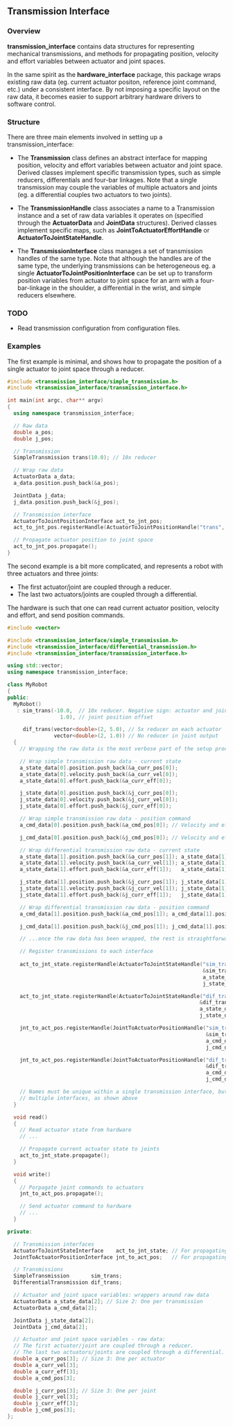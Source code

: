 ## Transmission Interface ##

### Overview ###

**transmission_interface** contains data structures for representing mechanical transmissions, and methods for
propagating position, velocity and effort variables between actuator and joint spaces.

In the same spirit as the **hardware_interface** package, this package wraps existing raw data (eg. current actuator
positon, reference joint command, etc.) under a consistent interface. By not imposing a specific layout on the raw data,
it becomes easier to support arbitrary hardware drivers to software control.

### Structure ###

There are three main elements involved in setting up a transmission_interface:
  - The **Transmission** class defines an abstract interface for mapping
  position, velocity and effort variables between actuator and joint space.
  Derived classes implement specific transmission types, such as
  simple reducers, differentials and four-bar linkages.
  Note that a single transmission may couple the variables of multiple actuators and joints (eg. a differential couples
  two actuators to two joints).

  - The **TransmissionHandle** class associates a name to a
  Transmission instance and a set of raw data variables
  it operates on (specified through the **ActuatorData** and
  **JointData** structures).
  Derived classes implement specific maps, such as
  **JointToActuatorEffortHandle** or
  **ActuatorToJointStateHandle**.

  - The **TransmissionInterface<HandleType>** class manages
  a set of transmission handles of the same type.
  Note that although the handles are of the same type, the underlying transmissions can be heterogeneous
  eg. a single **ActuatorToJointPositionInterface** can be
  set up to transform position variables from actuator to joint space for an arm with a four-bar-linkage in the
  shoulder, a differential in the wrist, and simple reducers elsewhere.

### TODO ###

- Read transmission configuration from configuration files.

### Examples ###
The first example is minimal, and shows how to propagate the position of a single actuator to joint space through
a reducer.

```c++
#include <transmission_interface/simple_transmission.h>
#include <transmission_interface/transmission_interface.h>

int main(int argc, char** argv)
{
  using namespace transmission_interface;

  // Raw data
  double a_pos;
  double j_pos;

  // Transmission
  SimpleTransmission trans(10.0); // 10x reducer

  // Wrap raw data
  ActuatorData a_data;
  a_data.position.push_back(&a_pos);

  JointData j_data;
  j_data.position.push_back(&j_pos);

  // Transmission interface
  ActuatorToJointPositionInterface act_to_jnt_pos;
  act_to_jnt_pos.registerHandle(ActuatorToJointPositionHandle("trans", &trans, a_data, j_data));

  // Propagate actuator position to joint space
  act_to_jnt_pos.propagate();
}
```

The second example is a bit more complicated, and represents a robot with three actuators and three joints:
  - The first actuator/joint are coupled through a reducer.
  - The last two actuators/joints are coupled through a differential.

The hardware is such that one can read current actuator position, velocity and effort, and send position commands.

```c++
#include <vector>

#include <transmission_interface/simple_transmission.h>
#include <transmission_interface/differential_transmission.h>
#include <transmission_interface/transmission_interface.h>

using std::vector;
using namespace transmission_interface;

class MyRobot
{
public:
  MyRobot()
   : sim_trans(-10.0,  // 10x reducer. Negative sign: actuator and joint spin in opposite directions
                 1.0), // joint position offset

     dif_trans(vector<double>(2, 5.0), // 5x reducer on each actuator
               vector<double>(2, 1.0)) // No reducer in joint output
  {
    // Wrapping the raw data is the most verbose part of the setup process... //////////////////////////////////////////

    // Wrap simple transmission raw data - current state
    a_state_data[0].position.push_back(&a_curr_pos[0]);
    a_state_data[0].velocity.push_back(&a_curr_vel[0]);
    a_state_data[0].effort.push_back(&a_curr_eff[0]);

    j_state_data[0].position.push_back(&j_curr_pos[0]);
    j_state_data[0].velocity.push_back(&j_curr_vel[0]);
    j_state_data[0].effort.push_back(&j_curr_eff[0]);

    // Wrap simple transmission raw data - position command
    a_cmd_data[0].position.push_back(&a_cmd_pos[0]); // Velocity and effort vectors are unused

    j_cmd_data[0].position.push_back(&j_cmd_pos[0]); // Velocity and effort vectors are unused

    // Wrap differential transmission raw data - current state
    a_state_data[1].position.push_back(&a_curr_pos[1]); a_state_data[1].position.push_back(&a_curr_pos[2]);
    a_state_data[1].velocity.push_back(&a_curr_vel[1]); a_state_data[1].velocity.push_back(&a_curr_vel[2]);
    a_state_data[1].effort.push_back(&a_curr_eff[1]);   a_state_data[1].effort.push_back(&a_curr_eff[2]);

    j_state_data[1].position.push_back(&j_curr_pos[1]); j_state_data[1].position.push_back(&j_curr_pos[2]);
    j_state_data[1].velocity.push_back(&j_curr_vel[1]); j_state_data[1].velocity.push_back(&j_curr_vel[2]);
    j_state_data[1].effort.push_back(&j_curr_eff[1]);   j_state_data[1].effort.push_back(&j_curr_eff[2]);

    // Wrap differential transmission raw data - position command
    a_cmd_data[1].position.push_back(&a_cmd_pos[1]); a_cmd_data[1].position.push_back(&a_cmd_pos[2]);

    j_cmd_data[1].position.push_back(&j_cmd_pos[1]); j_cmd_data[1].position.push_back(&j_cmd_pos[2]);

    // ...once the raw data has been wrapped, the rest is straightforward //////////////////////////////////////////////

    // Register transmissions to each interface
    
    act_to_jnt_state.registerHandle(ActuatorToJointStateHandle("sim_trans",
                                                               &sim_trans,
                                                               a_state_data[0],
                                                               j_state_data[0]));

    act_to_jnt_state.registerHandle(ActuatorToJointStateHandle("dif_trans",
                                                              &dif_trans,
                                                              a_state_data[1],
                                                              j_state_data[1]));

    jnt_to_act_pos.registerHandle(JointToActuatorPositionHandle("sim_trans",
                                                                &sim_trans,
                                                                a_cmd_data[0],
                                                                j_cmd_data[0]));

    jnt_to_act_pos.registerHandle(JointToActuatorPositionHandle("dif_trans",
                                                                &dif_trans,
                                                                a_cmd_data[1],
                                                                j_cmd_data[1]));

    // Names must be unique within a single transmission interface, but a same name can be used in
    // multiple interfaces, as shown above
  }

  void read()
  {
    // Read actuator state from hardware
    // ...

    // Propagate current actuator state to joints
    act_to_jnt_state.propagate();
  }

  void write()
  {
    // Porpagate joint commands to actuators
    jnt_to_act_pos.propagate();

    // Send actuator command to hardware
    // ...
  }

private:

  // Transmission interfaces
  ActuatorToJointStateInterface    act_to_jnt_state; // For propagating current actuator state to joint space
  JointToActuatorPositionInterface jnt_to_act_pos;   // For propagating joint position commands to actuator space

  // Transmissions
  SimpleTransmission       sim_trans;
  DifferentialTransmission dif_trans;

  // Actuator and joint space variables: wrappers around raw data
  ActuatorData a_state_data[2]; // Size 2: One per transmission
  ActuatorData a_cmd_data[2];

  JointData j_state_data[2];
  JointData j_cmd_data[2];

  // Actuator and joint space variables - raw data:
  // The first actuator/joint are coupled through a reducer.
  // The last two actuators/joints are coupled through a differential.
  double a_curr_pos[3]; // Size 3: One per actuator
  double a_curr_vel[3];
  double a_curr_eff[3];
  double a_cmd_pos[3];

  double j_curr_pos[3]; // Size 3: One per joint
  double j_curr_vel[3];
  double j_curr_eff[3];
  double j_cmd_pos[3];
};

```
